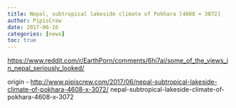 ```yaml
---
title: Nepal, subtropical lakeside climate of Pokhara [4608 × 3072]
author: PipisCrew
date: 2017-06-16
categories: [news]
toc: true
---
```


https://www.reddit.com/r/EarthPorn/comments/6hi7ai/some_of_the_views_in_nepal_seriously_looked/

origin - http://www.pipiscrew.com/2017/06/nepal-subtropical-lakeside-climate-of-pokhara-4608-x-3072/ nepal-subtropical-lakeside-climate-of-pokhara-4608-x-3072
